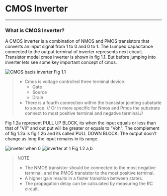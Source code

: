 # CMOS Inverter
***

### What is CMOS Inverter?

A CMOS inverter is a combination of NMOS and PMOS transistors that converts an input signal from 1 to 0 and 0 to 1.
The Lumped capacitance connected to the output terminal of inverter represents next circuit. Transistor model cmos inverter is shown in fig 1.1. But before jumping into inverter lets see some key important concept of cmos.


![CMOS bacis inverter](https://github.com/user-attachments/assets/2e4f4823-ab49-40e1-949a-6e09fd4c74c2) 
Fig 1.1


> * Cmos is voltage controlled three terminal device.
>    * Gate
>    * Source
>    * Drain
> * There is a fourth connection within the transistor jointing substarte to source. // Or in more specific for Nmos and Pmos the substrate connect to most positive terminal and negative terminal.//


Fig 1.2a represent PULL UP BLOCK, its when the input equals or less than that of "Vil" and out put will be greater or equals to "Voh". The complement of fig 1.2a is fig 1.2b and its called PULL DOWN BLOCK. The output dosn't change as long the input remains in its range.   


![inveter when 0](https://github.com/user-attachments/assets/28f732ea-a049-4373-af36-b48016b818ce) ![inverter at 1](https://github.com/user-attachments/assets/8b95fb49-61f8-4d5c-98bc-3599026df8c6) Fig 1.2 a,b



> NOTE
>  * The NMOS transistor should be connected to the most negative terminal, and the PMOS transistor to the most positive terminal.
>  * A higher gain results in a faster transition between states.
>  * The propagation delay can be calculated by measuring the RC circuit.
